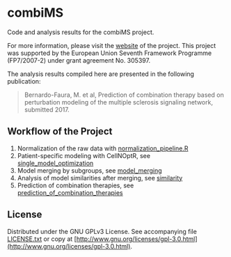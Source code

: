 # combiMS

Code and analysis results for the combiMS project.

For more information, please visit the [website](http://combims.eu/) of the project. This project was supported by the European Union Seventh Framework Programme (FP7/2007-2) under grant agreement No. 305397.

The analysis results compiled here are presented in the following publication:
> Bernardo-Faura, M. et al, Prediction of combination therapy based on perturbation modeling of the multiple sclerosis signaling network, submitted 2017.

## Workflow of the Project

1. Normalization of the raw data with [normalization_pipeline.R](https://github.com/saezlab/combiMS/blob/master/code/data_processing_and_normalization/normalization_pipeline.R)
2. Patient-specific modeling with CellNOptR, see [single_model_optimization](https://github.com/saezlab/combiMS/tree/master/code/single_model_optimization)
3. Model merging by subgroups, see [model_merging](https://github.com/saezlab/combiMS/tree/master/code/model_merging)
4. Analysis of model similarities after merging, see [similarity](https://github.com/saezlab/combiMS/tree/master/code/similarity)
5. Prediction of combination therapies, see [prediction_of_combination_therapies](https://github.com/saezlab/combiMS/tree/master/code/prediction_of_combination_therapies)


## License

Distributed under the GNU GPLv3 License. See accompanying file [LICENSE.txt](https://github.com/saezlab/combiMS/blob/master/LICENSE.txt) or copy at [http://www.gnu.org/licenses/gpl-3.0.html](http://www.gnu.org/licenses/gpl-3.0.html).
